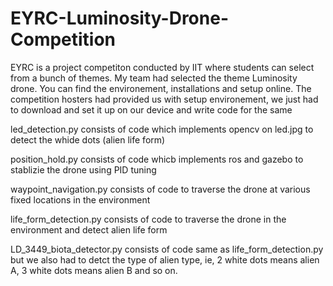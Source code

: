 # EYRC-Luminosity-Drone-Competition

EYRC is a project competiton conducted by IIT where students can select from a bunch of themes. My team had selected the theme Luminosity drone. 
You can find the environement, installations and setup online. 
The competition hosters had provided us with setup environement, we just had to download and set it up on our device and write code for the same

led_detection.py consists of code which implements opencv on led.jpg to detect the whide dots (alien life form)


position_hold.py consists of code whicb implements ros and gazebo to stablizie the drone using PID tuning


waypoint_navigation.py consists of code to traverse the drone at various fixed locations in the environment


life_form_detection.py consists of code to traverse the drone in the environment and detect alien life form


LD_3449_biota_detector.py consists of code same as life_form_detection.py but we also had to detct the type of alien type, ie, 2 white dots means alien A, 3 white dots means alien B and so on.
